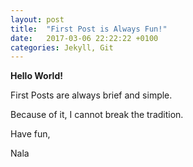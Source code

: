 ```yaml
---
layout: post
title:  "First Post is Always Fun!"
date:   2017-03-06 22:22:22 +0100
categories: Jekyll, Git
---
```


**Hello World!**

First Posts are always brief and simple.

Because of it, I cannot break the tradition.

Have fun,

Nala
